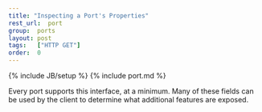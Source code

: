 ```yaml
---
title: "Inspecting a Port's Properties"
rest_url:  port
group:  ports
layout: post
tags:   ["HTTP GET"]
order:  0
---
```

{% include JB/setup %}
{% include port.md %}

Every port supports this interface, at a minimum.  Many of these fields can be used by the client to determine what additional features are exposed.